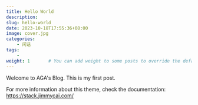 ```yaml
---
title: Hello World
description: 
slug: hello-world
date: 2023-10-18T17:55:36+08:00
image: cover.jpg
categories:
    - 闲话
tags:
    - 
weight: 1       # You can add weight to some posts to override the default sorting (date descending)
---
```


Welcome to AGA's Blog. This is my first post.

For more information about this theme, check the documentation: https://stack.jimmycai.com/


